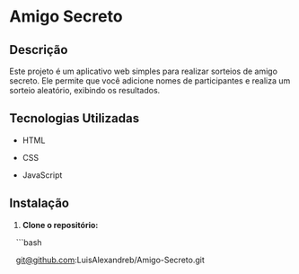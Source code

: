 # Amigo Secreto



## Descrição



Este projeto é um aplicativo web simples para realizar sorteios de amigo secreto. Ele permite que você adicione nomes de participantes e realiza um sorteio aleatório, exibindo os resultados.



## Tecnologias Utilizadas



* HTML

* CSS

* JavaScript



## Instalação



1. **Clone o repositório:**

   ```bash

   git@github.com:LuisAlexandreb/Amigo-Secreto.git
